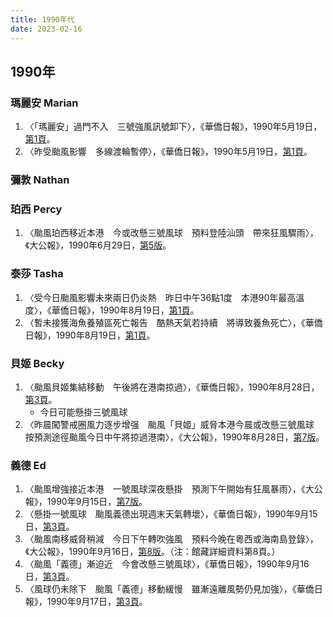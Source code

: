 ```yaml
---
title: 1990年代
date: 2023-02-16
---
```

<adsense></adsense>

## 1990年
### 瑪麗安 Marian
1. 〈「瑪麗安」過門不入　三號強風訊號卸下〉，《華僑日報》，1990年5月19日，[第1頁](https://mmis.hkpl.gov.hk/coverpage/-/coverpage/view?_coverpage_WAR_mmisportalportlet_hsf=颱風&p_r_p_-1078056564_c=QF757YsWv59H%2FuxqfBwEJGSMtJ1OteOa&_coverpage_WAR_mmisportalportlet_o=4046&_coverpage_WAR_mmisportalportlet_actual_q=%28%20verbatim_dc.collection%3A%28%22Old%5C%20HK%5C%20Newspapers%22%29%20%29%20AND+%28%20%28%20allTermsMandatory%3A%28true%29%20OR+all_dc.title%3A%28颱風%29%20OR+all_dc.creator%3A%28颱風%29%20OR+all_dc.contributor%3A%28颱風%29%20OR+all_dc.subject%3A%28颱風%29%20OR+fulltext%3A%28颱風%29%20OR+all_dc.description%3A%28颱風%29%20%29%20%29&_coverpage_WAR_mmisportalportlet_sort_order=asc&_coverpage_WAR_mmisportalportlet_sort_field=dc.publicationdate_bsort)。
2. 〈昨受颱風影響　多線渡輪暫停〉，《華僑日報》，1990年5月19日，[第1頁](https://mmis.hkpl.gov.hk/coverpage/-/coverpage/view?_coverpage_WAR_mmisportalportlet_hsf=颱風&p_r_p_-1078056564_c=QF757YsWv59H%2FuxqfBwEJGSMtJ1OteOa&_coverpage_WAR_mmisportalportlet_o=4046&_coverpage_WAR_mmisportalportlet_actual_q=%28%20verbatim_dc.collection%3A%28%22Old%5C%20HK%5C%20Newspapers%22%29%20%29%20AND+%28%20%28%20allTermsMandatory%3A%28true%29%20OR+all_dc.title%3A%28颱風%29%20OR+all_dc.creator%3A%28颱風%29%20OR+all_dc.contributor%3A%28颱風%29%20OR+all_dc.subject%3A%28颱風%29%20OR+fulltext%3A%28颱風%29%20OR+all_dc.description%3A%28颱風%29%20%29%20%29&_coverpage_WAR_mmisportalportlet_sort_order=asc&_coverpage_WAR_mmisportalportlet_sort_field=dc.publicationdate_bsort)。
### 彌敦 Nathan
### 珀西 Percy
1. 〈颱風珀西移近本港　今或改懸三號風球　預料登陸汕頭　帶來狂風驟雨〉，《大公報》，1990年6月29日，[第5版](https://mmis.hkpl.gov.hk/coverpage/-/coverpage/view?_coverpage_WAR_mmisportalportlet_hsf=颱風&p_r_p_-1078056564_c=QF757YsWv59H%2FuxqfBwEJHhGeqWi4w%2FE&_coverpage_WAR_mmisportalportlet_o=4059&_coverpage_WAR_mmisportalportlet_actual_q=%28%20verbatim_dc.collection%3A%28%22Old%5C%20HK%5C%20Newspapers%22%29%20%29%20AND+%28%20%28%20allTermsMandatory%3A%28true%29%20OR+all_dc.title%3A%28颱風%29%20OR+all_dc.creator%3A%28颱風%29%20OR+all_dc.contributor%3A%28颱風%29%20OR+all_dc.subject%3A%28颱風%29%20OR+fulltext%3A%28颱風%29%20OR+all_dc.description%3A%28颱風%29%20%29%20%29&_coverpage_WAR_mmisportalportlet_sort_order=asc&_coverpage_WAR_mmisportalportlet_sort_field=dc.publicationdate_bsort)。
### 泰莎 Tasha
1. 〈受今日颱風影響未來兩日仍炎熱　昨日中午36點1度　本港90年最高溫度〉，《華僑日報》，1990年8月19日，[第1頁](https://mmis.hkpl.gov.hk/coverpage/-/coverpage/view?_coverpage_WAR_mmisportalportlet_hsf=颱風&p_r_p_-1078056564_c=QF757YsWv59H%2FuxqfBwEJK%2BH2ohskBI8&_coverpage_WAR_mmisportalportlet_o=4069&_coverpage_WAR_mmisportalportlet_actual_q=%28%20verbatim_dc.collection%3A%28%22Old%5C%20HK%5C%20Newspapers%22%29%20%29%20AND+%28%20%28%20allTermsMandatory%3A%28true%29%20OR+all_dc.title%3A%28颱風%29%20OR+all_dc.creator%3A%28颱風%29%20OR+all_dc.contributor%3A%28颱風%29%20OR+all_dc.subject%3A%28颱風%29%20OR+fulltext%3A%28颱風%29%20OR+all_dc.description%3A%28颱風%29%20%29%20%29&_coverpage_WAR_mmisportalportlet_sort_order=asc&_coverpage_WAR_mmisportalportlet_sort_field=dc.publicationdate_bsort)。
2. 〈暫未接獲海魚養殖區死亡報告　酷熱天氣若持續　將導致養魚死亡〉，《華僑日報》，1990年8月19日，[第1頁](https://mmis.hkpl.gov.hk/coverpage/-/coverpage/view?_coverpage_WAR_mmisportalportlet_hsf=颱風&p_r_p_-1078056564_c=QF757YsWv59H%2FuxqfBwEJK%2BH2ohskBI8&_coverpage_WAR_mmisportalportlet_o=4069&_coverpage_WAR_mmisportalportlet_actual_q=%28%20verbatim_dc.collection%3A%28%22Old%5C%20HK%5C%20Newspapers%22%29%20%29%20AND+%28%20%28%20allTermsMandatory%3A%28true%29%20OR+all_dc.title%3A%28颱風%29%20OR+all_dc.creator%3A%28颱風%29%20OR+all_dc.contributor%3A%28颱風%29%20OR+all_dc.subject%3A%28颱風%29%20OR+fulltext%3A%28颱風%29%20OR+all_dc.description%3A%28颱風%29%20%29%20%29&_coverpage_WAR_mmisportalportlet_sort_order=asc&_coverpage_WAR_mmisportalportlet_sort_field=dc.publicationdate_bsort)。
### 貝姬 Becky
1. 〈颱風貝姬集結移動　午後將在港南掠過〉，《華僑日報》，1990年8月28日，[第3頁](https://mmis.hkpl.gov.hk/coverpage/-/coverpage/view?_coverpage_WAR_mmisportalportlet_hsf=颱風&p_r_p_-1078056564_c=QF757YsWv59H%2FuxqfBwEJB7BdLw%2FSM1a&_coverpage_WAR_mmisportalportlet_o=4077&_coverpage_WAR_mmisportalportlet_actual_q=%28%20verbatim_dc.collection%3A%28%22Old%5C%20HK%5C%20Newspapers%22%29%20%29%20AND+%28%20%28%20allTermsMandatory%3A%28true%29%20OR+all_dc.title%3A%28颱風%29%20OR+all_dc.creator%3A%28颱風%29%20OR+all_dc.contributor%3A%28颱風%29%20OR+all_dc.subject%3A%28颱風%29%20OR+fulltext%3A%28颱風%29%20OR+all_dc.description%3A%28颱風%29%20%29%20%29&_coverpage_WAR_mmisportalportlet_sort_order=asc&_coverpage_WAR_mmisportalportlet_sort_field=dc.publicationdate_bsort)。
    - 今日可能懸掛三號風球
2. 〈昨晨闖警戒圈風力逐步增强　颱風「貝姬」威脅本港今晨或改懸三號風球　按預測途徑颱風今日中午將掠過港南〉，《大公報》，1990年8月28日，[第7版](https://mmis.hkpl.gov.hk/coverpage/-/coverpage/view?_coverpage_WAR_mmisportalportlet_hsf=颱風&p_r_p_-1078056564_c=QF757YsWv59H%2FuxqfBwEJJKEALIW7HGg&_coverpage_WAR_mmisportalportlet_o=4078&_coverpage_WAR_mmisportalportlet_actual_q=%28%20verbatim_dc.collection%3A%28%22Old%5C%20HK%5C%20Newspapers%22%29%20%29%20AND+%28%20%28%20allTermsMandatory%3A%28true%29%20OR+all_dc.title%3A%28颱風%29%20OR+all_dc.creator%3A%28颱風%29%20OR+all_dc.contributor%3A%28颱風%29%20OR+all_dc.subject%3A%28颱風%29%20OR+fulltext%3A%28颱風%29%20OR+all_dc.description%3A%28颱風%29%20%29%20%29&_coverpage_WAR_mmisportalportlet_sort_order=asc&_coverpage_WAR_mmisportalportlet_sort_field=dc.publicationdate_bsort)。
### 義德 Ed
1. 〈颱風增強接近本港　一號風球深夜懸掛　預測下午開始有狂風暴雨〉，《大公報》，1990年9月15日，[第7版](https://mmis.hkpl.gov.hk/coverpage/-/coverpage/view?_coverpage_WAR_mmisportalportlet_hsf=颱風&p_r_p_-1078056564_c=QF757YsWv59H%2FuxqfBwEJG99sh89VDWE&_coverpage_WAR_mmisportalportlet_o=4089&_coverpage_WAR_mmisportalportlet_actual_q=%28%20verbatim_dc.collection%3A%28%22Old%5C%20HK%5C%20Newspapers%22%29%20%29%20AND+%28%20%28%20allTermsMandatory%3A%28true%29%20OR+all_dc.title%3A%28颱風%29%20OR+all_dc.creator%3A%28颱風%29%20OR+all_dc.contributor%3A%28颱風%29%20OR+all_dc.subject%3A%28颱風%29%20OR+fulltext%3A%28颱風%29%20OR+all_dc.description%3A%28颱風%29%20%29%20%29&_coverpage_WAR_mmisportalportlet_sort_order=asc&_coverpage_WAR_mmisportalportlet_sort_field=dc.publicationdate_bsort)。
2. 〈懸掛一號風球　颱風義德出現週末天氣轉壞〉，《華僑日報》，1990年9月15日，[第3頁](https://mmis.hkpl.gov.hk/coverpage/-/coverpage/view?_coverpage_WAR_mmisportalportlet_hsf=颱風&p_r_p_-1078056564_c=QF757YsWv59H%2FuxqfBwEJIyFYuQnjkP0&_coverpage_WAR_mmisportalportlet_o=4090&_coverpage_WAR_mmisportalportlet_actual_q=%28%20verbatim_dc.collection%3A%28%22Old%5C%20HK%5C%20Newspapers%22%29%20%29%20AND+%28%20%28%20allTermsMandatory%3A%28true%29%20OR+all_dc.title%3A%28颱風%29%20OR+all_dc.creator%3A%28颱風%29%20OR+all_dc.contributor%3A%28颱風%29%20OR+all_dc.subject%3A%28颱風%29%20OR+fulltext%3A%28颱風%29%20OR+all_dc.description%3A%28颱風%29%20%29%20%29&_coverpage_WAR_mmisportalportlet_sort_order=asc&_coverpage_WAR_mmisportalportlet_sort_field=dc.publicationdate_bsort)。
3. 〈颱風南移威脅稍減　今日下午轉吹強風　預料今晚在粵西或海南島登錄〉，《大公報》，1990年9月16日，[第8版](https://mmis.hkpl.gov.hk/coverpage/-/coverpage/view?_coverpage_WAR_mmisportalportlet_hsf=颱風&p_r_p_-1078056564_c=QF757YsWv59H%2FuxqfBwEJJouYdJU1943&_coverpage_WAR_mmisportalportlet_o=4091&_coverpage_WAR_mmisportalportlet_actual_q=%28%20verbatim_dc.collection%3A%28%22Old%5C%20HK%5C%20Newspapers%22%29%20%29%20AND+%28%20%28%20allTermsMandatory%3A%28true%29%20OR+all_dc.title%3A%28颱風%29%20OR+all_dc.creator%3A%28颱風%29%20OR+all_dc.contributor%3A%28颱風%29%20OR+all_dc.subject%3A%28颱風%29%20OR+fulltext%3A%28颱風%29%20OR+all_dc.description%3A%28颱風%29%20%29%20%29&_coverpage_WAR_mmisportalportlet_sort_order=asc&_coverpage_WAR_mmisportalportlet_sort_field=dc.publicationdate_bsort)。（注：館藏詳細資料第8頁。）
4. 〈颱風「義德」漸迫近　今會改懸三號風球〉，《華僑日報》，1990年9月16日，[第3頁](https://mmis.hkpl.gov.hk/coverpage/-/coverpage/view?_coverpage_WAR_mmisportalportlet_hsf=颱風&p_r_p_-1078056564_c=QF757YsWv59H%2FuxqfBwEJN%2F8XVVYx3gL&_coverpage_WAR_mmisportalportlet_o=4092&_coverpage_WAR_mmisportalportlet_actual_q=%28%20verbatim_dc.collection%3A%28%22Old%5C%20HK%5C%20Newspapers%22%29%20%29%20AND+%28%20%28%20allTermsMandatory%3A%28true%29%20OR+all_dc.title%3A%28颱風%29%20OR+all_dc.creator%3A%28颱風%29%20OR+all_dc.contributor%3A%28颱風%29%20OR+all_dc.subject%3A%28颱風%29%20OR+fulltext%3A%28颱風%29%20OR+all_dc.description%3A%28颱風%29%20%29%20%29&_coverpage_WAR_mmisportalportlet_sort_order=asc&_coverpage_WAR_mmisportalportlet_sort_field=dc.publicationdate_bsort)。
5. 〈風球仍未除下　颱風「義德」移動緩慢　雖漸遠離風勢仍見加強〉，《華僑日報》，1990年9月17日，[第3頁](https://mmis.hkpl.gov.hk/coverpage/-/coverpage/view?_coverpage_WAR_mmisportalportlet_hsf=颱風&p_r_p_-1078056564_c=QF757YsWv59H%2FuxqfBwEJBdLHEDWNnbH&_coverpage_WAR_mmisportalportlet_o=4093&_coverpage_WAR_mmisportalportlet_actual_q=%28%20verbatim_dc.collection%3A%28%22Old%5C%20HK%5C%20Newspapers%22%29%20%29%20AND+%28%20%28%20allTermsMandatory%3A%28true%29%20OR+all_dc.title%3A%28颱風%29%20OR+all_dc.creator%3A%28颱風%29%20OR+all_dc.contributor%3A%28颱風%29%20OR+all_dc.subject%3A%28颱風%29%20OR+fulltext%3A%28颱風%29%20OR+all_dc.description%3A%28颱風%29%20%29%20%29&_coverpage_WAR_mmisportalportlet_sort_order=asc&_coverpage_WAR_mmisportalportlet_sort_field=dc.publicationdate_bsort)。